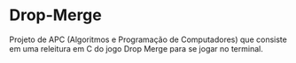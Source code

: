 # Drop-Merge
Projeto de APC (Algoritmos e Programação de Computadores) que consiste em uma releitura em C do jogo Drop Merge para se jogar no terminal.
